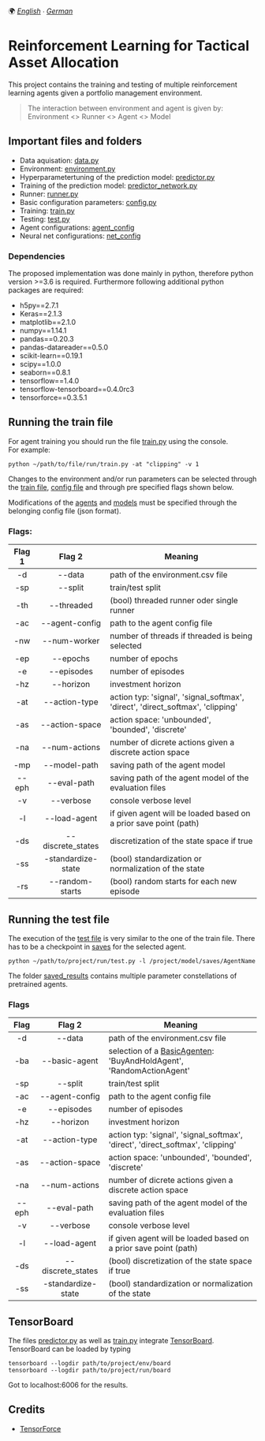 🌍
*[English](README.md) ∙ [German](README_de.md)*

# Reinforcement Learning for Tactical Asset Allocation

This project contains the training and testing of multiple reinforcement learning agents given a portfolio management environment.
> The interaction between environment and agent is given by: \
> Environment <> Runner <> Agent <> Model

## Important files and folders

- Data aquisation: [data.py](env/data/data.py)
- Environment: [environment.py](env/environment.py)
- Hyperparametertuning of the prediction model: [predictor.py](/env/predictor.py)
- Training of the prediction model: [predictor_network.py](env/predictor_network.py)
- Runner: [runner.py](run/runner.py)
- Basic configuration parameters: [config.py](config.py)
- Training: [train.py](run/train.py)
- Testing: [test.py](run/test.py)
- Agent configurations: [agent_config](model/agent_config/)
- Neural net configurations: [net_config](model/net_config/) 

### Dependencies

The proposed implementation was done mainly in python, therefore python version >=3.6 is required.
Furthermore following additional python packages are required:

- h5py==2.7.1
- Keras==2.1.3
- matplotlib==2.1.0
- numpy==1.14.1
- pandas==0.20.3
- pandas-datareader==0.5.0
- scikit-learn==0.19.1
- scipy==1.0.0
- seaborn==0.8.1
- tensorflow==1.4.0
- tensorflow-tensorboard==0.4.0rc3
- tensorforce==0.3.5.1

## Running the train file

For agent training you should run the file [train.py](run/train.py) using the console. \
For example:
```
python ~/path/to/file/run/train.py -at "clipping" -v 1
```

Changes to the environment and/or run parameters can be selected through the [train file](run/train.py),
[config file](config.py) and through pre specified flags shown below.

Modifications of the [agents](model/agent_config) and [models](model/net_config) must be specified through the belonging
config file (json format).

### Flags:

| Flag 1 | Flag 2 | Meaning |
|:----:|:----:|-----------|
| -d | --data | path of the environment.csv file |
| -sp | --split | train/test split |
| -th | --threaded | (bool) threaded runner oder single runner |
| -ac | --agent-config | path to the agent config file |
| -nw | --num-worker | number of threads if threaded is being selected |
| -ep | --epochs | number of epochs |
| -e | --episodes | number of episodes |
| -hz | --horizon | investment horizon |
| -at | --action-type | action typ: 'signal', 'signal_softmax', 'direct', 'direct_softmax', 'clipping' |
| -as | --action-space | action space: 'unbounded', 'bounded', 'discrete' |
| -na | --num-actions | number of dicrete actions given a discrete action space |
| -mp | --model-path | saving path of the agent model |
| --eph | --eval-path | saving path of the agent model of the evaluation files |
| -v | --verbose | console verbose level |
| -l | --load-agent | if given agent will be loaded based on a prior save point (path)|
| -ds | --discrete_states | discretization of the state space if true |
| -ss | -standardize-state | (bool) standardization or normalization of the state |
| -rs | --random-starts | (bool) random starts for each new episode |

## Running the test file

The execution of the [test file](run/test.py) is very similar to the one of the train file. 
There has to be a checkpoint in [saves](model/saves) for the selected agent.
```
python ~/path/to/project/run/test.py -l /project/model/saves/AgentName
```

The folder [saved_results](saved_results) contains multiple parameter constellations of pretrained agents. 

### Flags

| Flag | Flag 2 | Meaning |
|:----:|:----:|-----------|
| -d | --data | path of the environment.csv file |
| -ba | --basic-agent | selection of a [BasicAgenten](model/basic_agents.py): 'BuyAndHoldAgent', 'RandomActionAgent' |
| -sp | --split | train/test split |
| -ac | --agent-config | path to the agent config file |
| -e | --episodes | number of episodes |
| -hz | --horizon | investment horizon |
| -at | --action-type | action typ: 'signal', 'signal_softmax', 'direct', 'direct_softmax', 'clipping' |
| -as | --action-space | action space: 'unbounded', 'bounded', 'discrete' |
| -na | --num-actions | number of dicrete actions given a discrete action space |
| --eph | --eval-path | saving path of the agent model of the evaluation files |
| -v | --verbose | console verbose level |
| -l | --load-agent | if given agent will be loaded based on a prior save point (path) |
| -ds | --discrete_states | (bool) discretization of the state space if true |
| -ss | -standardize-state | (bool) standardization or normalization of the state |

## TensorBoard
The files [predictor.py](env/predictor.py) as well as [train.py](run/train.py) integrate
[TensorBoard](https://github.com/tensorflow/tensorboard).
TensorBoard can be loaded by typing
```
tensorboard --logdir path/to/project/env/board
tensorboard --logdir path/to/project/run/board
```

Got to localhost:6006 for the results.

## Credits

- [TensorForce](https://github.com/reinforceio/tensorforce)
